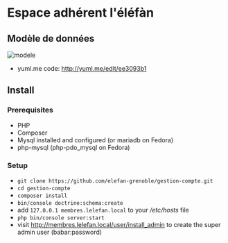 Espace adhérent l'éléfàn
========================
## Modèle de données

![modele](http://yuml.me/ee3093b1.svg)

* yuml.me code:
http://yuml.me/edit/ee3093b1

## Install

### Prerequisites

* PHP
* Composer
* Mysql installed and configured (or mariadb on Fedora)
* php-mysql (php-pdo_mysql on Fedora)

### Setup

* ``git clone https://github.com/elefan-grenoble/gestion-compte.git``
* ``cd gestion-compte``
* ``composer install``
* ``bin/console doctrine:schema:create``
* add ``127.0.0.1 membres.lelefan.local`` to your _/etc/hosts_ file
* ``php bin/console server:start``
* visit http://membres.lelefan.local/user/install_admin to create the super admin user (babar:password)

